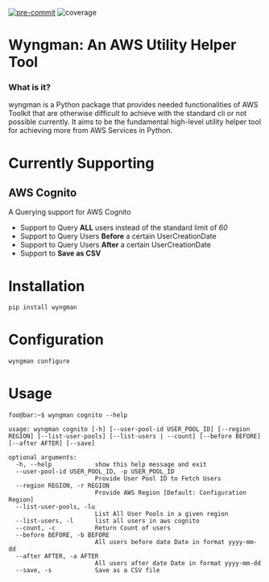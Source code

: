 [![pre-commit](https://img.shields.io/badge/pre--commit-enabled-brightgreen?logo=pre-commit&logoColor=white)](https://github.com/pre-commit/pre-commit) ![coverage](https://img.shields.io/badge/coverage-81%25-green)

# Wyngman: An AWS Utility Helper Tool

### What is it?

wyngman is a Python package that provides needed functionalities of AWS Toolkit that are otherwise difficult to achieve with the standard cli or not possible currently. It aims to be the fundamental high-level utility helper tool for achieving more from AWS Services in Python.



# Currently Supporting

## AWS Cognito

A Querying support for AWS Cognito

- Support to Query **ALL** users instead of the standard limit of _60_
- Support to Query Users **Before** a certain UserCreationDate
- Support to Query Users **After** a certain UserCreationDate
- Support to **Save as CSV**

# Installation

```bash
pip install wyngman
```

# Configuration

```bash
wyngman configure
```

# Usage

```console
foo@bar:~$ wyngman cognito --help

usage: wyngman cognito [-h] [--user-pool-id USER_POOL_ID] [--region REGION] [--list-user-pools] [--list-users | --count] [--before BEFORE] [--after AFTER] [--save]

optional arguments:
  -h, --help            show this help message and exit
  --user-pool-id USER_POOL_ID, -p USER_POOL_ID
                        Provide User Pool ID to Fetch Users
  --region REGION, -r REGION
                        Provide AWS Region [Default: Configuration Region]
  --list-user-pools, -lu
                        List All User Pools in a given region
  --list-users, -l      list all users in aws cognito
  --count, -c           Return Count of users
  --before BEFORE, -b BEFORE
                        All users before date Date in format yyyy-mm-dd
  --after AFTER, -a AFTER
                        All users after date Date in format yyyy-mm-dd
  --save, -s            Save as a CSV file
```
